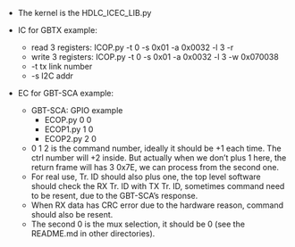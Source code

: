 
- The kernel is the HDLC_ICEC_LIB.py

- IC for GBTX example:
  + read 3 registers:   ICOP.py -t 0 -s 0x01 -a 0x0032 -l 3 -r
  + write 3 registers:  ICOP.py -t 0 -s 0x01 -a 0x0032 -l 3 -w 0x070038
  + -t tx link number
  + -s I2C addr

- EC for GBT-SCA example:
  + GBT-SCA: GPIO example
    * ECOP.py 0 0
    * ECOP1.py 1 0
    * ECOP2.py 2 0
  + 0 1 2 is the command number, ideally it should be +1 each time. The ctrl number will +2 inside. But actually when we don’t plus 1 here, the return frame will has 3 0x7E, we can process from the second one.
  + For real use, Tr. ID should also plus one, the top level software should check the RX Tr. ID with TX Tr. ID, sometimes command need to be resent, due to the GBT-SCA’s response.
  + When RX data has CRC error due to the hardware reason, command should also be resent.
  + The second 0 is the mux selection, it should be 0 (see the README.md in other directories).
